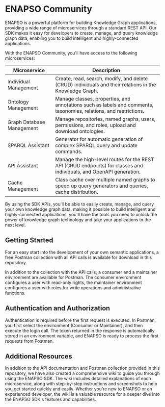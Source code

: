 # ENAPSO Community

ENAPSO is a powerful platform for building Knowledge Graph applications, providing a wide range of microservices through a standard REST API. Our SDK makes it easy for developers to create, manage, and query knowledge graph data, enabling you to build intelligent and highly-connected applications.

With the ENAPSO Community, you'll have access to the following microservices:

| Microservice    | Description                                                                                                                                                                                                                                                                                                                                                                                   |
|-----------------|-----------------------------------------------------------------------------------------------------------------------------------------------------------------------------------------------------------------------------------------------------------------------------------------------------------------------------------------------------------------------------------|
| Individual Management | Create, read, search, modify, and delete (CRUD) individuals and their relations in the Knowledge Graph.                                                                                                                                                                                                                                                                                            |
| Ontology Management  | Manage classes, properties, and annotations such as labels and comments, taxonomies, relations, and restrictions.                                                                                                                                                                                                                                                                                 |
| Graph Database Management | Manage repositories, named graphs, users, permissions, and roles, upload and download ontologies.                                                                                                                                                                                                                                                                                                              |
| SPARQL Assistant    | Generator for automatic generation of complex SPARQL query and update commands.                                                                                                                                                                                                                                                                                                                                      |
| API Assistant       | Manage the high-level routes for the REST API (CRUD endpoints) for classes and individuals, and OpenAPI generation.                                                                                                                                                                                                                                                                                      |
| Cache Management    | Class cache over multiple named graphs to speed up query generators and queries, cache distribution.                                                                                                                                                                                                                                                                                                         |

By using the SDK APIs, you'll be able to easily create, manage, and query your own knowledge graph data, making it possible to build intelligent and highly-connected applications, you'll have the tools you need to unlock the power of knowledge graph technology and take your applications to the next level.

## Getting Started

For an easy start into the development of your own semantic applications, a free Postman collection with all API calls is available for download in this repository.

In addition to the collection with the API calls, a consumer and a maintainer environment are available for Postman. The consumer environment configures a user with read-only rights, the maintainer environment configures a user with roles for write operations and administrative functions.

## Authentication and Authorization

Authentication is required before the first request is executed. In Postman, you first select the environment (Consumer or Maintainer), and then execute the login call. The token returned in the response is automatically stored in an environment variable, and ENAPSO is ready to process the first requests from Postman.

## Additional Resources

In addition to the API documentation and Postman collection provided in this repository, we have also created a comprehensive wiki to guide you through using the ENAPSO SDK. The wiki includes detailed explanations of each microservice, along with step-by-step instructions and screenshots to help you get started quickly and easily. Whether you're new to ENAPSO or an experienced developer, the wiki is a valuable resource for a deeper dive into the ENAPSO SDK's features and capabilities.
